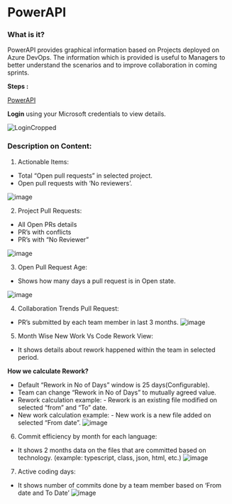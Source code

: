 # PowerAPI

### What is it?

PowerAPI provides graphical information based on Projects deployed on Azure DevOps. The information which is provided is useful to Managers to better understand the scenarios and to improve collaboration in coming sprints.

**Steps :**

[PowerAPI](https://adoanalytics.azurewebsites.net/)

**Login** using your Microsoft credentials to view details.

![LoginCropped](https://user-images.githubusercontent.com/76027933/102349409-4b588180-3fc9-11eb-83cd-87bdb9219ef4.png)

### Description on Content:

1. Actionable Items:

- Total “Open pull requests” in selected project.
- Open pull requests with ‘No reviewers’.

![image](https://user-images.githubusercontent.com/76027933/102451351-4db8eb00-405e-11eb-8bdd-5692544ec84c.png)

2. Project Pull Requests:
-	All Open PRs details
-	PR’s with conflicts
-	PR’s with “No Reviewer”

![image](https://user-images.githubusercontent.com/76027933/102451440-7e008980-405e-11eb-9283-090ee641383b.png)

3. Open Pull Request Age:

- 	Shows how many days a pull request is in Open state.

![image](https://user-images.githubusercontent.com/76027933/102451538-ad16fb00-405e-11eb-957e-bbf292e4ae83.png)

4. Collaboration Trends Pull Request:

- 	PR’s submitted by each team member in last 3 months.
![image](https://user-images.githubusercontent.com/76027933/102451620-d46dc800-405e-11eb-9562-5a9b08e6e5c3.png)

5. Month Wise New Work Vs Code Rework View: 

- 	It shows details about rework happened within the team in selected period.

**How we calculate Rework?**

- 	Default “Rework in No of Days” window is 25 days(Configurable).
-	Team can change “Rework in No of Days” to mutually agreed value.
- 	Rework calculation example: - Rework is an existing file modified on selected “from” and “To” date.
- 	New work calculation example: - New work is a new file added on selected “From date”.
![image](https://user-images.githubusercontent.com/76027933/102451855-4fcf7980-405f-11eb-8652-c218f91903be.png)

6. Commit efficiency by month for each language:

- 	It shows 2 months data on the files that are committed based on technology. (example: typescript, class, json, html, etc.)
![image](https://user-images.githubusercontent.com/76027933/102451920-742b5600-405f-11eb-9130-2665b727f2c4.png)

7. Active coding days:

-   It shows number of commits done by a team member based on ‘From date and To Date’
![image](https://user-images.githubusercontent.com/76027933/102451997-97560580-405f-11eb-90b5-59cfc0f00616.png)
